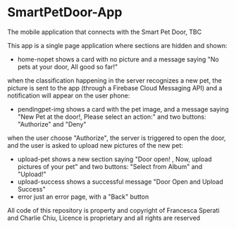 # SmartPetDoor-App

The mobile application that connects with the Smart Pet Door, TBC

This app is a single page application where sections are hidden and shown:


- home-nopet
  shows a card with no picture and a message saying "No pets at your door, All good so far!"
  
when the classification happening in the server recognizes a new pet, the picture is sent to the app (through a Firebase Cloud Messaging API) and a notification will appear on the user phone:
- pendingpet-img
  shows a card with the pet image, and a message saying "New Pet at the door!, Please select an action:"
  and two buttons: "Authorize" and "Deny"
  
when the user choose "Authorize", the server is triggered to open the door, and the user is asked to upload new pictures of the new pet:
- upload-pet
  shows a new section saying "Door open! , Now, upload pictures of your pet"
  and two buttons: "Select from Album" and "Upload!"
- upload-success
  shows a successful message "Door Open and Upload Success"
- error
  just an error page, with a "Back" button



All code of this repository is property and copyright of Francesca Sperati and Charlie Chiu, 
Licence is proprietary and all rights are reserved

